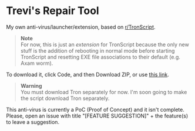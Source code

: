 # Trevi's Repair Tool
My own anti-virus/launcher/extension, based on [r/TronScript](https://old.reddit.com/r/TronScript/).

> **Note**\
> For now, this is just an _extension_ for TronScript because the only new stuff is the addition of rebooting in normal mode before starting TronScript and resetting EXE file associations to their default (e.g. Axam worm).

To download it, click Code, and then Download ZIP, or use [this link](https://github.com/aritz331/TreviAV/archive/refs/heads/main.zip).

> **Warning**\
> You must download Tron separately for now. I'm soon going to make the script download Tron separately.

This anti-virus is currently a PoC (Proof of Concept) and it isn't complete.\
Please, open an issue with title "[FEATURE SUGGESTION]" + the feature(s) to leave a suggestion.
